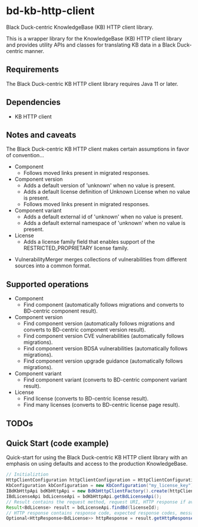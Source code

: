 # bd-kb-http-client

Black Duck-centric KnowledgeBase (KB) HTTP client library.

This is a wrapper library for the KnowledgeBase (KB) HTTP client library and provides 
utility APIs and classes for translating KB data in a Black Duck-centric manner. 

## Requirements

The Black Duck-centric KB HTTP client library requires Java 11 or later.

## Dependencies

* KB HTTP client

## Notes and caveats

The Black Duck-centric KB HTTP client makes certain assumptions in favor of convention...

+ Component
   - Follows moved links present in migrated responses.
+ Component version
   - Adds a default version of 'unknown' when no value is present.
   - Adds a default license definition of Unknown License when no value is present.
   - Follows moved links present in migrated responses.
+ Component variant
   - Adds a default external id of 'unknown' when no value is present.
   - Adds a default external namespace of 'unknown' when no value is present.
+ License
   - Adds a license family field that enables support of the RESTRICTED_PROPRIETARY license family.
   
* VulnerabilityMerger merges collections of vulnerabilities from different sources into a common format.
   
## Supported operations

+ Component
   - Find component (automatically follows migrations and converts to BD-centric component result).
+ Component version
   - Find component version (automatically follows migrations and converts to BD-centric component version result).
   - Find component version CVE vulnerabilities (automatically follows migrations).
   - Find component version BDSA vulnerabilities (automatically follows migrations).
   - Find component version upgrade guidance (automatically follows migrations).
+ Component variant
   - Find component variant (converts to BD-centric component variant result).
+ License
   - Find license (converts to BD-centric license result).  
   - Find many licenses (converts to BD-centric license page result). 
   
## TODOs   

## Quick Start (code example)

Quick-start for using the Black Duck-centric KB HTTP client library with an emphasis on using defaults and access to the production KnowledgeBase.  

```java
// Initializtion
HttpClientConfiguration httpClientConfiguration = HttpClientConfigurationBuilder.create().userAgent("MyApplication/1.0").build();
KbConfiguration kbConfiguration = new KbConfiguration("my_license_key");
IBdKbHttpApi bdKbHttpApi = new BdKbHttpClientFactory().create(httpClientConfiguration, kbConfiguration);
IBdLicenseApi bdLicenseApi = bdKbHttpApi.getBdLicenseApi();
// Result contains the request method, request URI, HTTP response if available, and exception cause if available.
Result<BdLicense> result = bdLicenseApi.findBd(licenseId);
// HTTP response contains response code, expected response codes, message body if available, and migration metadata if available.
Optional<HttpResponse<BdLicense>> httpResponse = result.getHttpResponse();
```
